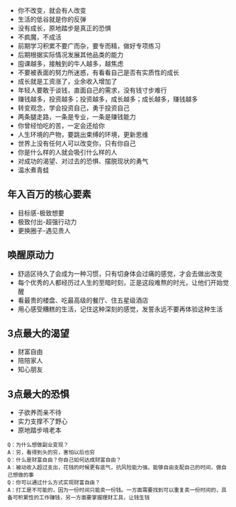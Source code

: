 
- 你不改变，就会有人改变
- 生活的低谷就是你的反弹
- 没有成长，原地踏步是真正的恐惧
- 不疯魔，不成活
- 前期学习积累不要广而杂，要专而精，做好专项练习
- 后期根据实际情况发展其他品类的能力
- 囤课越多，接触到的牛人越多，越焦虑
- 不要被表面的努力所迷惑，有看看自己是否有实质性的成长
- 成长就是工资涨了，业余收入增加了
- 年轻人要敢于谈钱，直面自己的需求，没有钱寸步难行
- 赚钱越多，投资越多；投资越多，成长越多；成长越多，赚钱越多
- 转变观念，学会投资自己，勇于投资自己
- 两条腿走路，一条是专业，一条是赚钱能力
- 你曾经怕吃的苦，一定会还给你
- 人生环境的产物，要跳出束缚的环境，更新思维
- 世界上没有任何人可以改变你，只有你自己
- 你是什么样的人就会吸引什么样的人  
- 对成功的渴望、对过去的恐惧、摆脱现状的勇气
- 温水煮青蛙


## 年入百万的核心要素
- 目标感-极致想要
- 极致付出-超强行动力
- 更换圈子-遇见贵人

## 唤醒原动力
- 舒适区待久了会成为一种习惯，只有切身体会过痛的感觉，才会去做出改变
- 每个优秀的人都经历过人生的至暗时刻，正是这段难熬的时光，让他们开始觉醒
- 看最贵的楼盘、吃最高级的餐厅、住五星级酒店
- 用心感受糟糕的生活，记住这种深刻的感觉，发誓永远不要再体验这种生活

## 3点最大的渴望
- 财富自由
- 陪陪家人
- 知心朋友

## 3点最大的恐惧
- 子欲养而亲不待
- 实力支撑不了野心
- 原地踏步啃老本

```
Q：为什么想做副业变现？
A：穷，看得到头的穷，害怕以后也穷
Q：什么是财富自由？你自己如何达成财富自由？
A：被动收入超过支出，花钱的时候更有底气，抗风险能力强，能够自由支配自己的时间，做自己想做的事
Q：你可以通过什么方式实现财富自由？
A：打工是不可能的，因为一份时间只能卖一份钱。一方面需要找到可以重复卖一份时间的，具备可积累性的工作赚钱，另一方面要掌握理财工具，让钱生钱
```